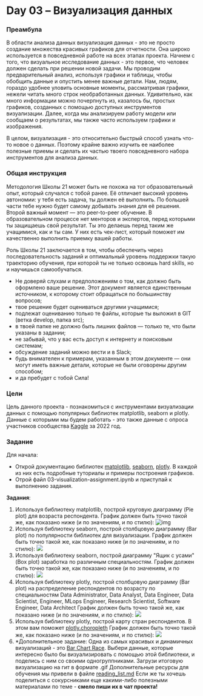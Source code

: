 # Day 03 – Визуализация данных

### Преамбула

В области анализа данных визуализация данных - это не просто создание множества красивых графиков для отчетности.
Она широко используется в повседневной работе на всех этапах проекта.  Начнем с того, что визуальное
исследование данных - это первое, что человек должен сделать при решении новой задачи. Мы проводим предварительный
анализ, используя графики и таблицы, чтобы обобщить данные и опустить менее важные детали.
Нам, людям, гораздо удобнее уловить основные моменты, рассматривая графики, нежели читать много строк необработанных данных.
Удивительно, как много информации можно почерпнуть из, казалось бы, простых графиков, созданных с помощью
доступных инструментов визуализации. Далее, когда мы анализируем работу модели или сообщаем о результатах,
мы также часто используем графики и изображения.

В целом, визуализация - это относительно быстрый способ узнать что-то новое о данных. Поэтому крайне важно изучить
ее наиболее полезные приемы и сделать их частью твоего повседневного набора инструментов для анализа данных.

### Общая инструкция

Методология Школы 21 может быть не похожа на тот образовательный опыт, который случался с тобой ранее. Её отличает высокий уровень автономии: у тебя есть задача, ты должен её выполнить. По большей части тебе нужно будет самому добывать знания для её решения. Второй важный момент — это peer-to-peer обучение. В образовательном процессе нет менторов и экспертов, перед которыми ты защищаешь свой результат. Ты это делаешь перед таким же учащимися, как и ты сам. У них есть чек-лист, который поможет им качественно выполнить приемку вашей работы.

Роль Школы 21 заключается в том, чтобы обеспечить через последовательность заданий и оптимальный уровень поддержки такую траекторию обучения, при которой ты не только освоишь hard skills, но и научишься самообучаться.

- Не доверяй слухам и предположениям о том, как должно быть оформлено ваше решение. Этот документ является единственным источником, к которому стоит обращаться по большинству вопросов;
- твое решение будет оцениваться другими учащимися;
- подлежат оцениванию только те файлы, которые ты выложил в GIT (ветка develop, папка src);
- в твоей папке не должно быть лишних файлов — только те, что были указаны в задании;
- не забывай, что у вас есть доступ к интернету и поисковым системам;
- обсуждение заданий можно вести и в Slack;
- будь внимателен к примерам, указанным в этом документе — они могут иметь важные детали, которые не были оговорены другим способом;
- и да пребудет с тобой Сила!

### Цели

Цель данного проекта - познакомиться с инструментами визуализации данных c помощью популярных библиотек
matplotlib, seaborn и plotly. Данные с которыми мы будем работать - это также данные с опроса участников сообщества
[Kaggle](https://www.kaggle.com) за 2022 год.

### Задание

Для начала:

* Открой документацию библиотек [matplotlib](https://matplotlib.org/stable/gallery/index),
  [seaborn](https://seaborn.pydata.org/examples/index.html), [plotly](https://plotly.com/python/).
  В каждой из них есть подробные туториалы и примеры построения графиков.
* Отрой файл 03-visualization-assignment.ipynb и приступай к выполнению задания.

**Задания**:

1. Используя библиотеку matplotlib, построй круговую диаграмму (Pie plot) для возраста респондента.
   График должен быть точно такой же, как показано ниже (и по значениям, и по стилю):
   ![img](misc/images/pie-plot.png)
2. Используя библиотеку seaborn, построй столбцовую диаграмму (Bar plot) по популярности библиотек для визуализации.
   График должен быть точно такой же, как показано ниже (и по значениям, и по стилю):
   ![](misc/images/bar-plot.png)
3. Используя библиотеку seaborn, построй диаграмму "Ящик с усами" (Box plot) заработка по различным специальностям.
   График должен быть точно такой же, как показано ниже (и по значениям, и по стилю):
   ![](misc/images/box-plot.png)
4. Используя библиотеку plotly, построй столбцовую диаграмму (Bar plot) на распределение респондентов по возрасту по
   специальностям Data Administrator, Data Analyst, Data Engineer, Data Scientist, Engineer, MLops Engineer,
   Research Scientist, Software Engineer, Data Architect
   График должен быть точно такой же, как показано ниже (и по значениям, и по стилю):
   ![](misc/images/bar-plot-age.png)
5. Используя библиотеку plotly, построй карту стран респондентов. В этом вам поможет [plotly.choropleth](https://plotly.com/python/choropleth-maps/)
   График должен быть точно такой же, как показано ниже (и по значениям, и по стилю):
   ![](misc/images/map.png)
6. *Дополнительное задание: Одна из самых красивых и динамичных визуализаций - это [Bar Chart Race](https://pypi.org/project/bar-chart-race/).
   Выбери данные, которые интересно было бы визуализировать с помощью этой библиотеки, и поделись с ним со своими одногруппниками.
   Загрузи итоговую визуализацию на гит в формате .gif
   Дополнительные ресурсы для обучения мы привели в файле [reading_list.md](materials/reading_list.md)
   Если же ты хочешь поделиться с сокурсниками еще какими-либо полезными материалами по теме - **смело пиши их в чат проекта!**
